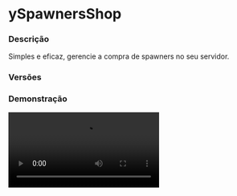 # ySpawnersShop
<secondary-label ref="rankup"/>

### Descrição
Simples e eficaz, gerencie a compra de spawners no seu servidor.

### Versões
<secondary-label ref="1.8"/>
<secondary-label ref="1.9"/>
<secondary-label ref="1.10"/>
<secondary-label ref="1.11"/>
<secondary-label ref="1.12"/>
<secondary-label ref="1.13"/>
<secondary-label ref="1.14"/>
<secondary-label ref="1.15"/>
<secondary-label ref="1.16"/>
<secondary-label ref="1.17"/>
<secondary-label ref="1.18"/>
<secondary-label ref="1.19"/>
<secondary-label ref="1.20"/>
<secondary-label ref="1.21"/>

### Demonstração
<video src="//www.youtube.com/watch?v=uiy9j4a3Gfs"/>


<chapter title="Comandos" id="commands" collapsible="true">
<code-block lang="plain text">/spawners - Abre o menu principal.
/spawners reload - Recarrega as configurações
/spawners givelimite - Dá limite para um jogador.
/limite - Mostra a quantia de limite do jogador.
/limite top - Abre o top limite.
/limite - Mostra a quantia de limite de um jogador.
/limite help - Mostra a quantia de limite de um jogador.
/limite setar - Setar uma quantia de limite para o jogador.
/limite add - Adicionar uma quantia de limite para o jogador.
/limite remove - Remover uma quantia de limite do jogador.
/limite enviar - Enviar uma quantia de limite para um jogador.
/redutor give - Dá um redutor de tempo para um jogador.</code-block>
</chapter>

<chapter title="Permissões" id="permissions" collapsible="true">
<code-block lang="plain text">yspawnersshop.usar - Permissão para o /spawners e /limite top
yspawnersshop.givelimite - Permissão para o /spawners givelimite
yspawnersshop.reload - Permissão para o /spawners reload
yspawnersshop.limite - Permissão para o /limite
yspawnersshop.limite.outros - Permissão para o /limite
yspawnersshop.limite.setar - Permissão para o /limite setar
yspawnersshop.limite.add - Permissão para o /limite add
yspawnersshop.limite.help - Permissão para o /limite help
yspawnersshop.limite.remove - Permissão para o /limite remove
yspawnersshop.limite.enviar - Permissão para o /limite enviar
yspawnersshop.multiplicador.[quantia] - Permissão para ter uma x quantia de multiplicador
yspawnersshop.giveredutor - Permissão para o /redutor give</code-block>
</chapter>

## Placeholders
<primary-label ref="placeholders"/>

Aqui estão as placeholders disponíveis para utilização com este plugin. Consulte-as para entender como utilizá-las corretamente.

<code-block lang="plain text" ignore-vars="true">
%yspawnersshop_limite% - Retorna o limite do jogador formatado (1K, 1M, 1T...)
%yspawnersshop_limite_raw% - Retorna o limite do jogador sem formatar (1000.0, 100.0, 10000.0...)
%yspawnersshop_gasto% - Retorna o valor gasto do jogador formatado (1K, 1M, 1T...)
%yspawnersshop_gasto_raw% - Retorna o valor gasto do jogador sem formatar (1000.0, 100.0, 10000.0...)
</code-block>

## API
<primary-label ref="api"/>

Configure nossa API para aproveitar todos os recursos oferecidos pelo plugin. Siga as instruções para garantir uma integração bem-sucedida.

<code-block lang="java">
public static SpawnersShopAPIHolder getAPI() {
    try {
        RegisteredServiceProvider&lt;SpawnersShopAPIHolder> rsp = Bukkit.getServer().getServicesManager()
            .getRegistration(SpawnersShopAPIHolder.class);
        return rsp == null ? null : rsp.getProvider();
    } catch (Throwable var1) {
        return null;
    }
}
</code-block>

## Erros comuns
<primary-label ref="errors"/>

Antes de configurar o plugin, revise os pontos listados aqui para evitar problemas frequentes durante a configuração.

<seealso style="cards">
    <category ref="wrs">
        <a href="yplugins.md"></a>        <a href="https://ystoreplugins.com.br/plugins/detalhes/46-ySpawnersShop">Site do plugin ySpawnersShop</a>
    </category>
</seealso>
